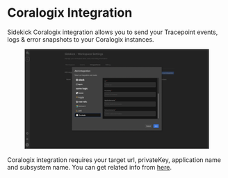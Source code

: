 # Coralogix Integration

Sidekick Coralogix integration allows you to send your Tracepoint events, logs & error snapshots to your Coralogix instances.

<figure><img src="../../.gitbook/assets/resim (6).png" alt="" /><figcaption></figcaption></figure>

Coralogix integration requires your target url, privateKey, application name and subsystem name. You can get related info from [here](https://coralogix.com/docs/coralogix-rest-api/).
